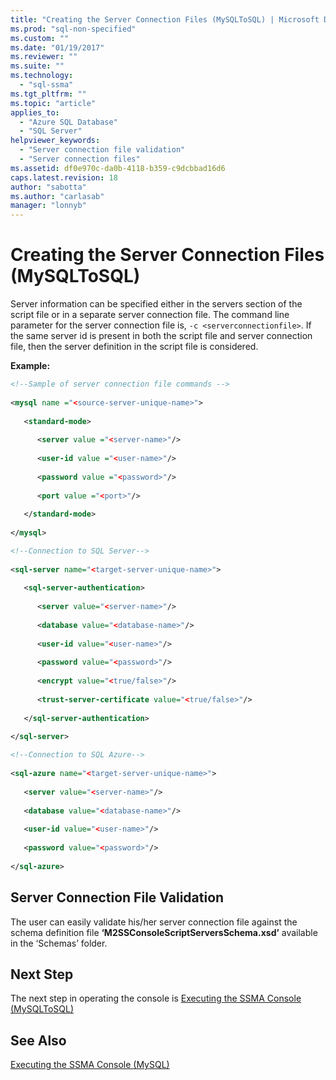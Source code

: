 ```yaml
---
title: "Creating the Server Connection Files (MySQLToSQL) | Microsoft Docs"
ms.prod: "sql-non-specified"
ms.custom: ""
ms.date: "01/19/2017"
ms.reviewer: ""
ms.suite: ""
ms.technology: 
  - "sql-ssma"
ms.tgt_pltfrm: ""
ms.topic: "article"
applies_to: 
  - "Azure SQL Database"
  - "SQL Server"
helpviewer_keywords: 
  - "Server connection file validation"
  - "Server connection files"
ms.assetid: df0e970c-da0b-4118-b359-c9dcbbad16d6
caps.latest.revision: 18
author: "sabotta"
ms.author: "carlasab"
manager: "lonnyb"
---
```

# Creating the Server Connection Files (MySQLToSQL)
Server information can be specified either in the servers section of the script file or in a separate server connection file. The command line parameter for the server connection file is, `-c <serverconnectionfile>`. If the same server id is present in both the script file and server connection file, then the server definition in the script file is considered.  
  
**Example:**  
  
```xml  
<!--Sample of server connection file commands -->  
  
<mysql name ="<source-server-unique-name>">  
  
   <standard-mode>  
  
      <server value ="<server-name>"/>  
  
      <user-id value ="<user-name>"/>  
  
      <password value ="<password>"/>  
  
      <port value ="<port>"/>  
  
   </standard-mode>  
  
</mysql>  
```  
  
```xml  
<!--Connection to SQL Server-->  
  
<sql-server name="<target-server-unique-name>">  
  
   <sql-server-authentication>  
  
      <server value="<server-name>"/>  
  
      <database value="<database-name>"/>  
  
      <user-id value="<user-name>"/>  
  
      <password value="<password>"/>  
  
      <encrypt value="<true/false>"/>  
  
      <trust-server-certificate value="<true/false>"/>  
  
   </sql-server-authentication>  
  
</sql-server>  
```  
  
```xml  
<!--Connection to SQL Azure-->  
  
<sql-azure name="<target-server-unique-name>">  
  
   <server value="<server-name>"/>  
  
   <database value="<database-name>"/>  
  
   <user-id value="<user-name>"/>  
  
   <password value="<password>"/>  
  
</sql-azure>  
```  
  
## Server Connection File Validation  
The user can easily validate his/her server connection file against the schema definition file **‘M2SSConsoleScriptServersSchema.xsd’** available in the ‘Schemas’ folder.  
  
## Next Step  
The next step in operating the console is [Executing the SSMA Console &#40;MySQLToSQL&#41;](../../ssma/mysql/executing-the-ssma-console-mysqltosql.md)  
  
## See Also  
[Executing the SSMA Console (MySQL)](http://msdn.microsoft.com/en-us/e3e9f7e4-0619-4861-a202-3d5d39953b26)  
  
